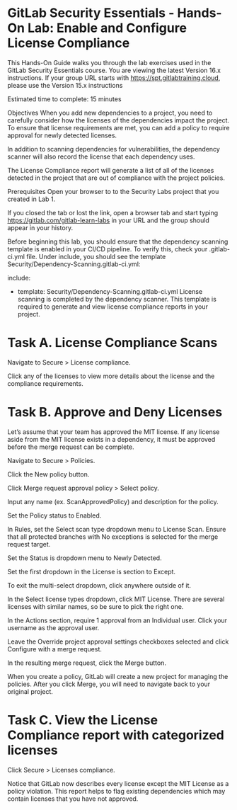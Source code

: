 # GitLab Security Essentials - Hands-On Lab: Enable and Configure License Compliance
This Hands-On Guide walks you through the lab exercises used in the GitLab Security Essentials course.
You are viewing the latest Version 16.x instructions. If your group URL starts with https://spt.gitlabtraining.cloud, please use the Version 15.x instructions

Estimated time to complete: 15 minutes

Objectives
When you add new dependencies to a project, you need to carefully consider how the licenses of the dependencies impact the project. To ensure that license requirements are met, you can add a policy to require approval for newly detected licenses.

In addition to scanning dependencies for vulnerabilities, the dependency scanner will also record the license that each dependency uses.

The License Compliance report will generate a list of all of the licenses detected in the project that are out of compliance with the project policies.

Prerequisites
Open your browser to to the Security Labs project that you created in Lab 1.

If you closed the tab or lost the link, open a browser tab and start typing https://gitlab.com/gitlab-learn-labs in your URL and the group should appear in your history.

Before beginning this lab, you should ensure that the dependency scanning template is enabled in your CI/CD pipeline. To verify this, check your .gitlab-ci.yml file. Under include, you should see the template Security/Dependency-Scanning.gitlab-ci.yml:

include:
- template: Security/Dependency-Scanning.gitlab-ci.yml
License scanning is completed by the dependency scanner. This template is required to generate and view license compliance reports in your project.



# Task A. License Compliance Scans
Navigate to Secure > License compliance.

Click any of the licenses to view more details about the license and the compliance requirements.



# Task B. Approve and Deny Licenses
Let’s assume that your team has approved the MIT license. If any license aside from the MIT license exists in a dependency, it must be approved before the merge request can be complete.

Navigate to Secure > Policies.

Click the New policy button.

Click Merge request approval policy > Select policy.

Input any name (ex. ScanApprovedPolicy) and description for the policy.

Set the Policy status to Enabled.

In Rules, set the Select scan type dropdown menu to License Scan. Ensure that all protected branches with No exceptions is selected for the merge request target.

Set the Status is dropdown menu to Newly Detected.

Set the first dropdown in the License is section to Except.

To exit the multi-select dropdown, click anywhere outside of it.

In the Select license types dropdown, click MIT License. There are several licenses with similar names, so be sure to pick the right one.

In the Actions section, require 1 approval from an Individual user. Click your username as the approval user.

Leave the Override project approval settings checkboxes selected and click Configure with a merge request.

In the resulting merge request, click the Merge button.

When you create a policy, GitLab will create a new project for managing the policies. After you click Merge, you will need to navigate back to your original project.



# Task C. View the License Compliance report with categorized licenses
Click Secure > Licenses compliance.

Notice that GitLab now describes every license except the MIT License as a policy violation. This report helps to flag existing dependencies which may contain licenses that you have not approved.

